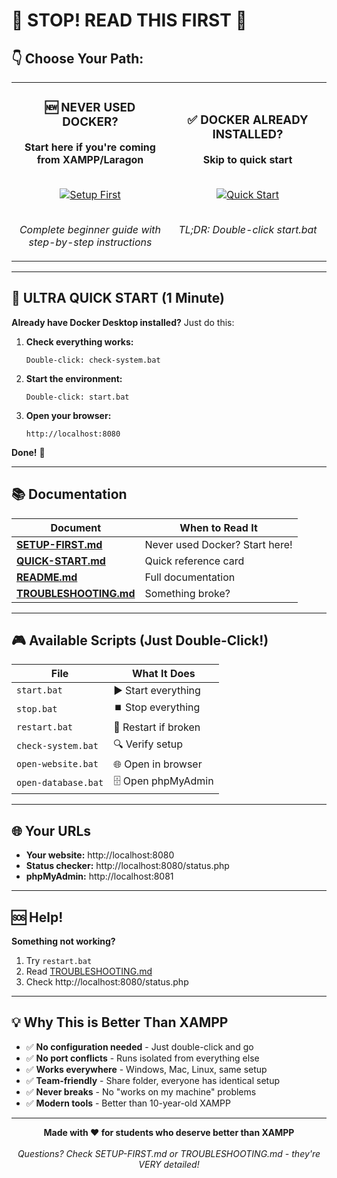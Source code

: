 <!--
████████ ███████ █████  ██████  ███    ███ ███████
   ██    ██      ██   ██ ██   ██ ████  ████ ██
   ██    █████   ███████ ██   ██ ██ ████ ██ █████
   ██    ██      ██   ██ ██   ██ ██  ██  ██ ██
   ██    ███████ ██   ██ ██████  ██      ██ ███████
-->

# 🎯 STOP! READ THIS FIRST 🎯

## 👇 Choose Your Path:

<table>
<tr>
<td width="50%" align="center">
<h3>🆕 NEVER USED DOCKER?</h3>
<p><strong>Start here if you're coming from XAMPP/Laragon</strong></p>
<br>
<a href="SETUP-FIRST.md">
<img src="https://img.shields.io/badge/READ-SETUP--FIRST.md-blue?style=for-the-badge" alt="Setup First">
</a>
<br><br>
<p><em>Complete beginner guide with step-by-step instructions</em></p>
</td>
<td width="50%" align="center">
<h3>✅ DOCKER ALREADY INSTALLED?</h3>
<p><strong>Skip to quick start</strong></p>
<br>
<a href="QUICK-START.md">
<img src="https://img.shields.io/badge/READ-QUICK--START.md-green?style=for-the-badge" alt="Quick Start">
</a>
<br><br>
<p><em>TL;DR: Double-click start.bat</em></p>
</td>
</tr>
</table>

---

## 🚀 ULTRA QUICK START (1 Minute)

**Already have Docker Desktop installed?** Just do this:

1. **Check everything works:**
   ```
   Double-click: check-system.bat
   ```

2. **Start the environment:**
   ```
   Double-click: start.bat
   ```

3. **Open your browser:**
   ```
   http://localhost:8080
   ```

**Done!** 🎉

---

## 📚 Documentation

| Document | When to Read It |
|----------|-----------------|
| **[SETUP-FIRST.md](SETUP-FIRST.md)** | Never used Docker? Start here! |
| **[QUICK-START.md](QUICK-START.md)** | Quick reference card |
| **[README.md](README.md)** | Full documentation |
| **[TROUBLESHOOTING.md](TROUBLESHOOTING.md)** | Something broke? |

---

## 🎮 Available Scripts (Just Double-Click!)

| File | What It Does |
|------|--------------|
| `start.bat` | ▶️ Start everything |
| `stop.bat` | ⏹️ Stop everything |
| `restart.bat` | 🔄 Restart if broken |
| `check-system.bat` | 🔍 Verify setup |
| `open-website.bat` | 🌐 Open in browser |
| `open-database.bat` | 🗄️ Open phpMyAdmin |

---

## 🌐 Your URLs

- **Your website:** http://localhost:8080
- **Status checker:** http://localhost:8080/status.php
- **phpMyAdmin:** http://localhost:8081

---

## 🆘 Help!

**Something not working?**

1. Try `restart.bat`
2. Read [TROUBLESHOOTING.md](TROUBLESHOOTING.md)
3. Check http://localhost:8080/status.php

---

## 💡 Why This is Better Than XAMPP

- ✅ **No configuration needed** - Just double-click and go
- ✅ **No port conflicts** - Runs isolated from everything else
- ✅ **Works everywhere** - Windows, Mac, Linux, same setup
- ✅ **Team-friendly** - Share folder, everyone has identical setup
- ✅ **Never breaks** - No "works on my machine" problems
- ✅ **Modern tools** - Better than 10-year-old XAMPP

---

<p align="center">
<strong>Made with ❤️ for students who deserve better than XAMPP</strong>
<br><br>
<em>Questions? Check SETUP-FIRST.md or TROUBLESHOOTING.md - they're VERY detailed!</em>
</p>

